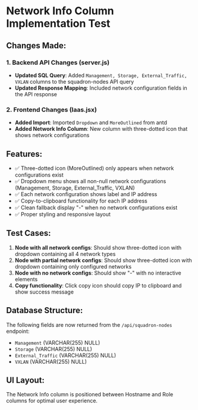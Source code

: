 # Network Info Column Implementation Test

## Changes Made:

### 1. Backend API Changes (server.js)
- **Updated SQL Query**: Added `Management, Storage, External_Traffic, VXLAN` columns to the squadron-nodes API query
- **Updated Response Mapping**: Included network configuration fields in the API response

### 2. Frontend Changes (Iaas.jsx)
- **Added Import**: Imported `Dropdown` and `MoreOutlined` from antd
- **Added Network Info Column**: New column with three-dotted icon that shows network configurations

## Features:
- ✅ Three-dotted icon (MoreOutlined) only appears when network configurations exist
- ✅ Dropdown menu shows all non-null network configurations (Management, Storage, External_Traffic, VXLAN)
- ✅ Each network configuration shows label and IP address
- ✅ Copy-to-clipboard functionality for each IP address
- ✅ Clean fallback display "-" when no network configurations exist
- ✅ Proper styling and responsive layout

## Test Cases:
1. **Node with all network configs**: Should show three-dotted icon with dropdown containing all 4 network types
2. **Node with partial network configs**: Should show three-dotted icon with dropdown containing only configured networks
3. **Node with no network configs**: Should show "-" with no interactive elements
4. **Copy functionality**: Click copy icon should copy IP to clipboard and show success message

## Database Structure:
The following fields are now returned from the `/api/squadron-nodes` endpoint:
- `Management` (VARCHAR(255) NULL)
- `Storage` (VARCHAR(255) NULL) 
- `External_Traffic` (VARCHAR(255) NULL)
- `VXLAN` (VARCHAR(255) NULL)

## UI Layout:
The Network Info column is positioned between Hostname and Role columns for optimal user experience.